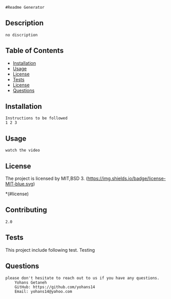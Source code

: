 
    #Readme Generator

## Description 
    no discription

## Table of Contents
* [Installation](#installation)
* [Usage](#usage)
* [License](#license)
* [Tests](#tests)
* [License](#license)
* [Questions](#questions)

## Installation
    Instructions to be followed 
    1 2 3 

## Usage 
    watch the video

## License
    
 The project is licensed by MIT,BSD 3.
    (https://img.shields.io/badge/license-MIT-blue.svg) 
    
*(#license)


## Contributing
    2.0

## Tests
    
  This project include following test.
    Testing

## Questions
    please don't hesitate to reach out to us if you have any questions.
        Yohans Getaneh
        GitHub: https://github.com/yohans14
        Email: yohans14@yahoo.com
    